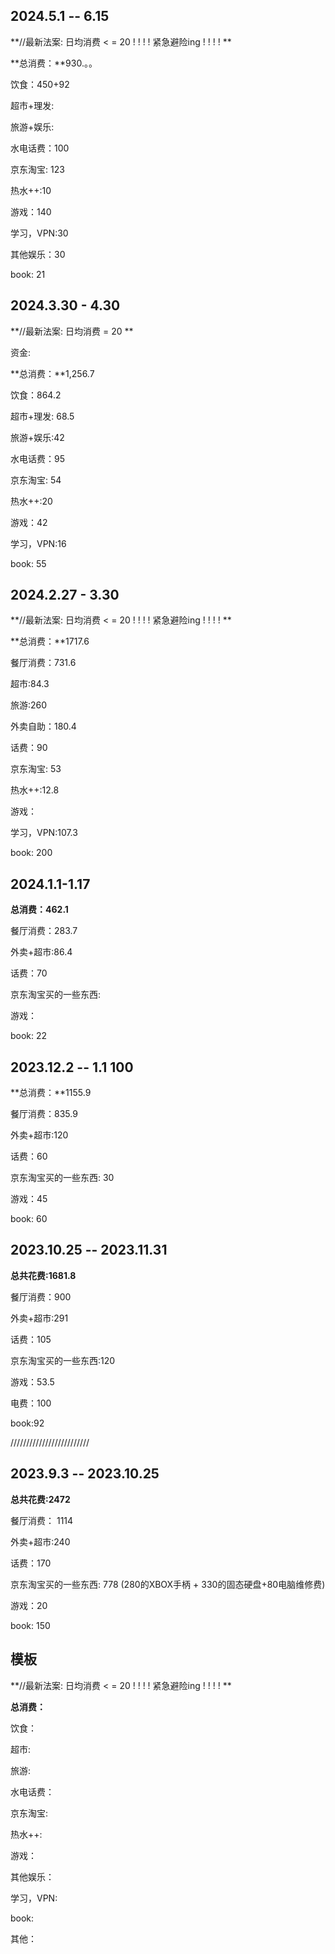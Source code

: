 

## 2024.5.1 -- 6.15

**//最新法案:  日均消费  < = 20 ! ! ! ! 紧急避险ing ! ! ! ! **

**总消费：**930.。。

饮食：450+92

超市+理发:

旅游+娱乐:

水电话费：100

京东淘宝: 123

热水++:10

游戏：140

学习，VPN:30

其他娱乐：30

book: 21







## 2024.3.30 - 4.30

**//最新法案:  日均消费   = 20 **

资金:

**总消费：**1,256.7

饮食：864.2

超市+理发: 68.5

旅游+娱乐:42

水电话费：95

京东淘宝: 54

热水++:20

游戏：42

学习，VPN:16

book: 55









## 2024.2.27 - 3.30  



**//最新法案:  日均消费  < = 20 ! ! ! ! 紧急避险ing ! ! ! ! **

**总消费：**1717.6

餐厅消费：731.6

超市:84.3

旅游:260

外卖自助：180.4

话费：90

京东淘宝: 53

热水++:12.8

游戏：

学习，VPN:107.3

book: 200





## 2024.1.1-1.17

**总消费：462.1**

餐厅消费：283.7

外卖+超市:86.4

话费：70

京东淘宝买的一些东西: 

游戏：

book: 22







## 2023.12.2 -- 1.1  100 

**总消费：**1155.9

餐厅消费：835.9

外卖+超市:120

话费：60

京东淘宝买的一些东西: 30

游戏：45

book: 60







## **2023.10.25 --  2023.11.31**

**总共花费:1681.8** 

餐厅消费：900

外卖+超市:291

话费：105

京东淘宝买的一些东西:120

游戏：53.5

电费：100 

book:92

/////////////////////////

## **2023.9.3 -- 2023.10.25**

**总共花费:2472**

餐厅消费： 1114

外卖+超市:240

话费：170

京东淘宝买的一些东西: 778 (280的XBOX手柄 + 330的固态硬盘+80电脑维修费)

游戏：20

book: 150



## 模板

**//最新法案:  日均消费  < = 20 ! ! ! ! 紧急避险ing ! ! ! ! **

**总消费：**

饮食：

超市:

旅游:

水电话费：

京东淘宝: 

热水++:

游戏：

其他娱乐：

学习，VPN:

book: 

其他：
